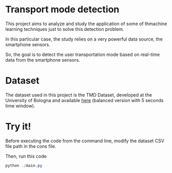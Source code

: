 # Transport mode detection

This project aims to analyze and study the application of some of thmachine learning techniques just to solve this detection problem.

In this particular case, the study relies on a very powerful data source, the smartphone sensors.

So, the goal is to detect the user transportation mode based on real-time data from the smartphone sensors.

# Dataset

The dataset used in this project is the TMD Dataset, developed at the University of Bologna and
available [here](https://www.kaggle.com/fschwartzer/tmd-dataset-5-seconds-sliding-window) (balanced version with 5 seconds time window).

# Try it!

Before executing the code from the command line, modify the dataset CSV file path in the cons
file.

Then, run this code

```powershell
python ./main.py
```